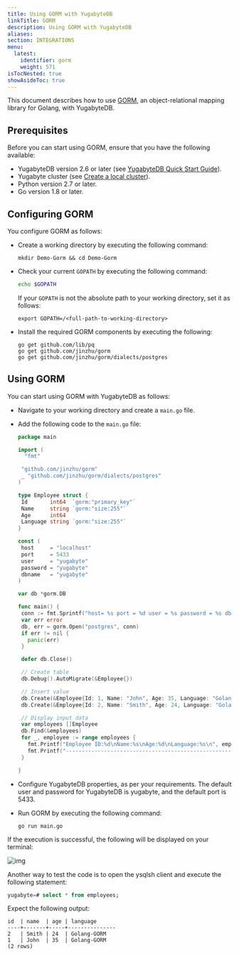 ```yaml
---
title: Using GORM with YugabyteDB
linkTitle: GORM
description: Using GORM with YugabyteDB
aliases:
section: INTEGRATIONS
menu:
  latest:
    identifier: gorm
    weight: 571
isTocNested: true
showAsideToc: true
---
```


This document describes how to use [GORM](https://gorm.io/index.html), an object-relational mapping library for Golang, with YugabyteDB.

## Prerequisites

Before you can start using GORM, ensure that you have the following available:

- YugabyteDB version 2.6 or later (see [YugabyteDB Quick Start Guide](/preview/quick-start/)).
- Yugabyte cluster (see [Create a local cluster](/preview/quick-start/create-local-cluster/macos/)).
- Python version 2.7 or later.
- Go version 1.8 or later.

## Configuring GORM

You configure GORM as follows:

- Create a working directory by executing the following command:

  ```shell
  mkdir Demo-Gorm && cd Demo-Gorm
  ```

- Check your current `GOPATH` by executing the following command:

  ```bash
  echo $GOPATH
  ```

  If your `GOPATH` is not the absolute path to your working directory, set it as follows:

  ```shell
  export GOPATH=/<full-path-to-working-directory>
  ```

- Install the required GORM components by executing the following:
  ```shell
  go get github.com/lib/pq
  go get github.com/jinzhu/gorm
  go get github.com/jinzhu/gorm/dialects/postgres
  ```


## Using GORM

You can start using GORM with YugabyteDB as follows:

- Navigate to your working directory and create a `main.go` file.

- Add the following code to the `main.go` file:

  ```go
  package main

  import (
    "fmt"

   "github.com/jinzhu/gorm"
   _ "github.com/jinzhu/gorm/dialects/postgres"
  )

  type Employee struct {
   Id       int64  `gorm:"primary_key"`
   Name     string `gorm:"size:255"`
   Age      int64
   Language string `gorm:"size:255"`
  }

  const (
   host     = "localhost"
   port     = 5433
   user     = "yugabyte"
   password = "yugabyte"
   dbname   = "yugabyte"
  )

  var db *gorm.DB

  func main() {
   conn := fmt.Sprintf("host= %s port = %d user = %s password = %s dbname = %s sslmode=disable", host, port, user, password, dbname)
   var err error
   db, err = gorm.Open("postgres", conn)
   if err != nil {
     panic(err)
   }

   defer db.Close()

   // Create table
   db.Debug().AutoMigrate(&Employee{})

   // Insert value
   db.Create(&Employee{Id: 1, Name: "John", Age: 35, Language: "Golang-GORM"})
   db.Create(&Employee{Id: 2, Name: "Smith", Age: 24, Language: "Golang-GORM"})

   // Display input data
   var employees []Employee
   db.Find(&employees)
   for _, employee := range employees {
     fmt.Printf("Employee ID:%d\nName:%s\nAge:%d\nLanguage:%s\n", employee.Id, employee.Name, employee.Age, employee.Language)
     fmt.Printf("--------------------------------------------------------------\n")
   }

  }
  ```

- Configure YugabyteDB properties, as per your requirements. The default user and password for YugabyteDB is yugabyte, and the default port is 5433.

- Run GORM by executing the following command:

  ```shell
  go run main.go
  ```

If the execution is successful, the following will be displayed on your terminal:

![img](/images/ee/gorm1.png)

Another way to test the code is to open the ysqlsh client and execute the following statement:

```sql
yugabyte=# select * from employees;
```

Expect the following output:

```output
id  | name  | age | language
----+-------+-----+---------------
2   | Smith | 24  | Golang-GORM
1   | John  | 35  | Golang-GORM
(2 rows)
```



